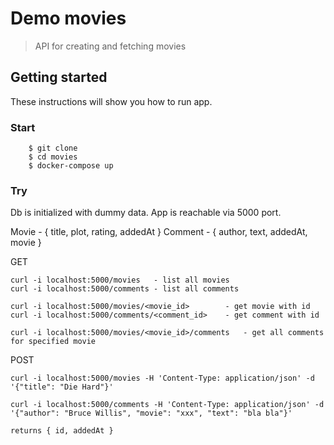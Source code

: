 # Demo movies

> API for creating and fetching movies

## Getting started

These instructions will show you how to run app.

### Start

```shell
    $ git clone 
    $ cd movies
    $ docker-compose up
```

### Try

Db is initialized with dummy data. App is reachable via 5000 port.

Movie - { title, plot, rating, addedAt }
Comment - { author, text, addedAt, movie }

GET

```shell
curl -i localhost:5000/movies   - list all movies
curl -i localhost:5000/comments - list all comments

curl -i localhost:5000/movies/<movie_id>        - get movie with id
curl -i localhost:5000/comments/<comment_id>    - get comment with id

curl -i localhost:5000/movies/<movie_id>/comments   - get all comments for specified movie
```

POST

```shell
curl -i localhost:5000/movies -H 'Content-Type: application/json' -d '{"title": "Die Hard"}'

curl -i localhost:5000/comments -H 'Content-Type: application/json' -d '{"author": "Bruce Willis", "movie": "xxx", "text": "bla bla"}' 

returns { id, addedAt }
```
